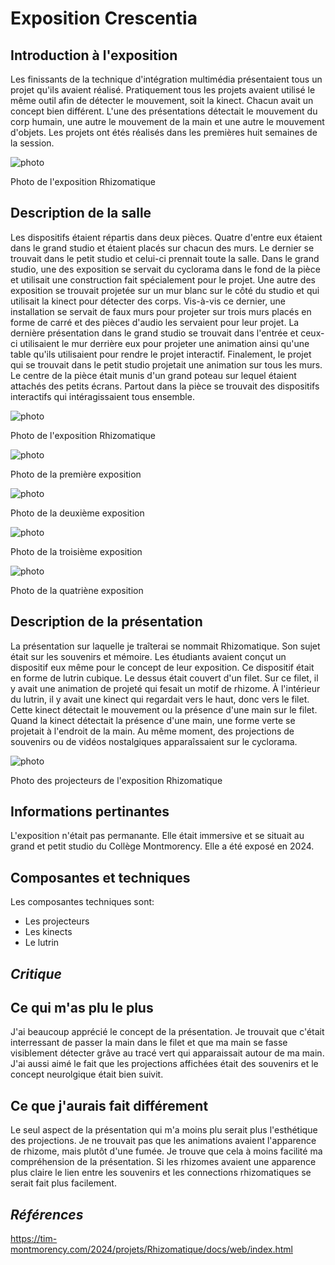 # **Exposition Crescentia**

## Introduction à l'exposition

Les finissants de la technique d'intégration multimédia présentaient tous un projet qu'ils avaient réalisé.  Pratiquement tous les projets avaient utilisé le même outil afin de détecter le mouvement, soit la kinect. Chacun avait un concept bien différent. L'une des présentations détectait le mouvement du corp humain, une autre le mouvement de la main et une autre le mouvement d'objets. Les projets ont étés réalisés dans les premières huit semaines de la session.

![photo](./media/photo_KC_rhizomatique2.jpg)

Photo de l'exposition Rhizomatique

## Description de la salle

Les dispositifs étaient répartis dans deux pièces. Quatre d'entre eux étaient dans le grand studio et étaient placés sur chacun des murs. Le dernier se trouvait dans le petit studio et celui-ci prennait toute la salle. Dans le grand studio, une des exposition se servait du cyclorama dans le fond de la pièce et utilisait une construction fait spécialement pour le projet. Une autre des exposition se trouvait projetée sur un mur blanc sur le côté du studio et qui utilisait la kinect pour détecter des corps. Vis-à-vis ce dernier, une installation se servait de faux murs pour projeter sur trois murs placés en forme de carré et des pièces d'audio les servaient pour leur projet. La dernière présentation dans le grand studio se trouvait dans l'entrée et ceux-ci utilisaient le mur derrière eux pour projeter une animation ainsi qu'une table qu'ils utilisaient pour rendre le projet interactif. Finalement, le projet qui se trouvait dans le petit studio projetait une animation sur tous les murs. Le centre de la pièce était munis d'un grand poteau sur lequel étaient attachés des petits écrans. Partout dans la pièce se trouvait des dispositifs interactifs qui intéragissaient tous ensemble.

![photo](./media/photo_KC_rhizomatique1.jpg)

Photo de l'exposition Rhizomatique

![photo](./media/photo_KC_expo1.jpg)

Photo de la première exposition

![photo](./media/photo_KC_expo2.jpg)

Photo de la deuxième exposition

![photo](./media/photo_KC_expo3.jpg)

Photo de la troisième exposition

![photo](./media/photo_KC_expo4.jpg)

Photo de la quatriène exposition

## Description de la présentation

La présentation sur laquelle je traîterai se nommait Rhizomatique. Son sujet était sur les souvenirs et mémoire. Les étudiants avaient conçut un dispositif eux même pour le concept de leur exposition. Ce dispositif était en forme de lutrin cubique. Le dessus était couvert d'un filet. Sur ce filet, il y avait une animation de projeté qui fesait un motif de rhizome. À l'intérieur du lutrin, il y avait une kinect qui regardait vers le haut, donc vers le filet. Cette kinect détectait le mouvement ou la présence d'une main sur le filet. Quand la kinect détectait la présence d'une main, une forme verte se projetait à l'endroit de la main. Au même moment, des projections de souvenirs ou de vidéos nostalgiques apparaîssaient sur le cyclorama.

![photo](./media/photo_KC_rhizomatiqueprojecteurs.jpg)

Photo des projecteurs de l'exposition Rhizomatique

## Informations pertinantes

L'exposition n'était pas permanante. Elle était immersive et se situait au grand et petit studio du Collège Montmorency. Elle a été exposé en 2024.

## Composantes et techniques

 Les composantes techniques sont:
 - Les projecteurs
 - Les kinects
 - Le lutrin



## ***Critique***

## Ce qui m'as plu le plus

J'ai beaucoup apprécié le concept de la présentation. Je trouvait que c'était interressant de passer la main dans le filet et que ma main se fasse visiblement détecter grâve au tracé vert qui apparaissait autour de ma main. J'ai aussi aimé le fait que les projections affichées était des souvenirs et le concept neurolgique était bien suivit.

## Ce que j'aurais fait différement

Le seul aspect de la présentation qui m'a moins plu serait plus l'esthétique des projections. Je ne trouvait pas que les animations avaient l'apparence de rhizome, mais plutôt d'une fumée. Je trouve que cela à moins facilité ma compréhension de la présentation. Si les rhizomes avaient une apparence plus claire le lien entre les souvenirs et les connections rhizomatiques se serait fait plus facilement.

## ***Références***

https://tim-montmorency.com/2024/projets/Rhizomatique/docs/web/index.html

